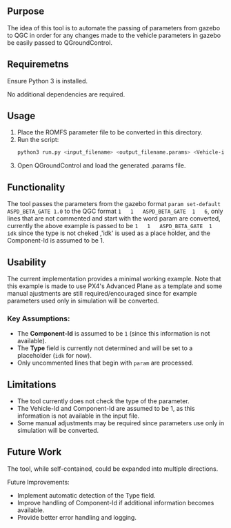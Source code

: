 ## Purpose

The idea of this tool is to automate the passing of parameters from gazebo to QGC in order for any changes made to the vehicle parameters in gazebo be easily passed to QGroundControl.

## Requiremetns

Ensure Python 3 is installed.

No additional dependencies are required.

## Usage

1. Place the ROMFS parameter file to be converted in this directory.
2. Run the script:
   ```bash 
   python3 run.py <input_filename> <output_filename.params> <Vehicle-id>
   ```
3. Open QGroundControl and load the generated .params file.

## Functionality

The tool passes the parameters from the gazebo format `param set-default ASPD_BETA_GATE 1.0` to the QGC format `1	1	ASPD_BETA_GATE	1	6`, only lines that are not commented and start with the word param are converted, currently the above example is passed to be `1	1	ASPD_BETA_GATE	1	idk` since the type is not cheked ,'idk' is used as a place holder, and the Component-Id is assumed to be 1. 

## Usability

The current implementation provides a minimal working example. Note that this example is made to use PX4's Advanced Plane as a template and some manual ajustments are still required/encouraged since for example parameters used only in simulation will be converted.

### Key Assumptions:
- The **Component-Id** is assumed to be `1` (since this information is not available).
- The **Type** field is currently not determined and will be set to a placeholder (`idk` for now).
- Only uncommented lines that begin with `param` are processed.

## Limitations
- The tool currently does not check the type of the parameter.
- The Vehicle-Id and Component-Id are assumed to be 1, as this information is not available in the input file.
- Some manual adjustments may be required since parameters use only in simulation will be converted.

## Future Work

The tool, while self-contained, could be expanded into multiple directions.

Future Improvements:
- Implement automatic detection of the Type field.
- Improve handling of Component-Id if additional information becomes available.
- Provide better error handling and logging.
